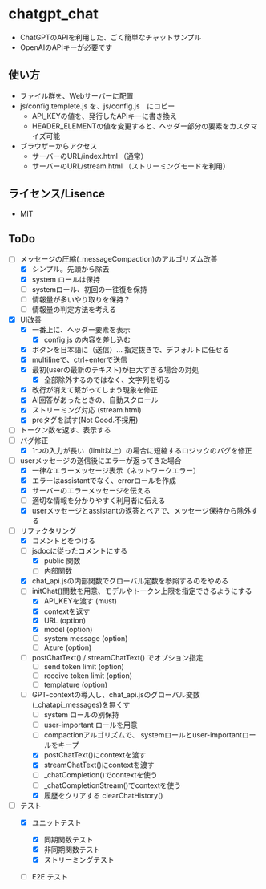 # chatgpt_chat

- ChatGPTのAPIを利用した、ごく簡単なチャットサンプル
- OpenAIのAPIキーが必要です


## 使い方

- ファイル群を、Webサーバーに配置
- js/config.templete.js を、js/config.js　にコピー
  - API_KEYの値を、発行したAPIキーに書き換え
  - HEADER_ELEMENTの値を変更すると、ヘッダー部分の要素をカスタマイズ可能
- ブラウザーからアクセス
  - サーバーのURL/index.html （通常）
  - サーバーのURL/stream.html （ストリーミングモードを利用）



## ライセンス/Lisence

- MIT


## ToDo

- [ ] メッセージの圧縮(_messageCompaction)のアルゴリズム改善
  - [x] シンプル。先頭から除去
  - [x] system ロールは保持
  - [ ] systemロール、初回の一往復を保持
  - [ ] 情報量が多いやり取りを保持？ 
  - [ ] 情報量の判定方法を考える
- [x] UI改善
  - [x] 一番上に、ヘッダー要素を表示
      - [x] config.js の内容を差し込む
  - [x] ボタンを日本語に（送信）... 指定抜きで、デフォルトに任せる
  - [x] multilineで、ctrl+enterで送信
  - [x] 最初(userの最新のテキスト)が巨大すぎる場合の対処
    - [x] 全部除外するのではなく、文字列を切る
  - [x] 改行が消えて繋がってしまう現象を修正
  - [x] AI回答があったときの、自動スクロール
  - [x] ストリーミング対応 (stream.html)
  - [x] preタグを試す(Not Good.不採用)
- [ ] トークン数を返す、表示する
- [ ] バグ修正
  - [x] 1つの入力が長い（limit以上）の場合に短縮するロジックのバグを修正
- [ ] userメッセージの送信後にエラーが返ってきた場合
  - [x] 一律なエラーメッセージ表示（ネットワークエラー）
  - [x] エラーはassistantでなく、errorロールを作成
  - [x] サーバーのエラーメッセージを伝える
  - [ ] 適切な情報を分かりやすく利用者に伝える 
  - [x] userメッセージとassistantの返答とペアで、メッセージ保持から除外する
- [ ] リファクタリング
  - [x] コメントとをつける
  - [ ] jsdocに従ったコメントにする
    - [x] public 関数
    - [ ] 内部関数
  - [x] chat_api.jsの内部関数でグローバル定数を参照するのをやめる
  - [ ] initChat()関数を用意、モデルやトークン上限を指定できるようにする
    - [x] API_KEYを渡す (must)
    - [x] contextを返す
    - [x] URL (option)
    - [x] model (option)
    - [ ] system message (option)
    - [ ] Azure (option)
  - [ ] postChatText() / streamChatText() でオプション指定
    - [ ] send token limit (option)
    - [ ] receive token limit (option)
    - [ ] templature (option)
  - [ ] GPT-contextの導入し、chat_api.jsのグローバル変数(_chatapi_messages)を無くす
    - [ ] system ロールの別保持
    - [ ] user-important ロールを用意
    - [ ] compactionアルゴリズムで、 systemロールとuser-importantロールをキープ
    - [x] postChatText()にcontextを渡す
    - [x] streamChatText()にcontextを渡す
    - [ ] _chatCompletion()でcontextを使う
    - [ ] _chatCompletionStream()でcontextを使う
    - [x] 履歴をクリアする clearChatHistory()
- [ ] テスト
  - [x] ユニットテスト
    - [x] 同期関数テスト
    - [x] 非同期関数テスト
    - [x] ストリーミングテスト
  - [ ] E2E テスト



